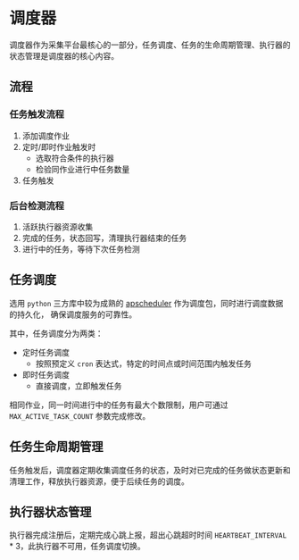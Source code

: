 # 调度器

调度器作为采集平台最核心的一部分，任务调度、任务的生命周期管理、执行器的状态管理是调度器的核心内容。

## 流程

### 任务触发流程

1. 添加调度作业
2. 定时/即时作业触发时
    - 选取符合条件的执行器
    - 检验同作业进行中任务数量
3. 任务触发

### 后台检测流程

1. 活跃执行器资源收集
2. 完成的任务，状态回写，清理执行器结束的任务
3. 进行中的任务，等待下次任务检测

## 任务调度

选用 `python` 三方库中较为成熟的 [apscheduler](https://apscheduler.readthedocs.io/) 作为调度包，同时进行调度数据的持久化，
确保调度服务的可靠性。

其中，任务调度分为两类：

- 定时任务调度
    - 按照预定义 `cron` 表达式，特定的时间点或时间范围内触发任务
- 即时任务调度
    - 直接调度，立即触发任务

相同作业，同一时间进行中的任务有最大个数限制，用户可通过 `MAX_ACTIVE_TASK_COUNT` 参数完成修改。

## 任务生命周期管理

任务触发后，调度器定期收集调度任务的状态，及时对已完成的任务做状态更新和清理工作，释放执行器资源，便于后续任务的调度。

## 执行器状态管理

执行器完成注册后，定期完成心跳上报，超出心跳超时时间 `HEARTBEAT_INTERVAL` * 3，此执行器不可用，任务调度切换。

